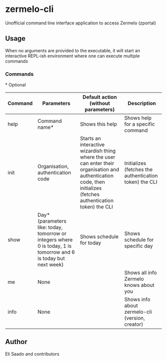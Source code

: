 # zermelo-cli
Unofficial command line interface application to access Zermelo (zportal)

## Usage
When no arguments are provided to the executable, it will start an interactive REPL-ish environment where one can execute multiple commands

### Commands
\* Optional

|Command|Parameters|Default action (without parameters)|Description|
|-------|----------|-----------------------------------|-----------|
|help|Command name*|Shows this help|Shows help for a specific command|
|init|Organisation, authentication code|Starts an interactive wizardish thing where the user can enter their organisation and authentication code, then initializes (fetches authentication token) the CLI|Initializes (fetches the authentication token) the CLI|
|show|Day* (parameters like: today, tomorrow or integers where 0 is today, 1 is tomorrow and 6 is today but next week)|Shows schedule for today|Shows schedule for specific day|
|me|None||Shows all info Zermelo knows about you|
|info|None||Shows info about zermelo-cli (version, creator)|

## Author
Eli Saado and contributors
